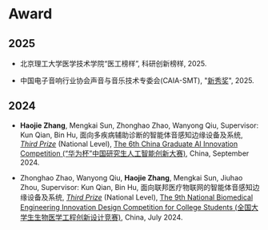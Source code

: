# Award
## 2025
* 北京理工大学医学技术学院“医工榜样”,
科研创新榜样, 2025.

* 中国电⼦⾳响行业协会声⾳与⾳乐技术专委会(CAIA-SMT), 
"[新秀奖](https://github.com/zhj12399/zhj12399.github.com/blob/main/docs/pdf/关于表彰声音与音乐技术专委会优秀常委的决定.pdf)", 2025.

## 2024

* **Haojie Zhang**, Mengkai Sun, Zhonghao Zhao, Wanyong Qiu,
Supervisor: Kun Qian, Bin Hu, 
面向多疾病辅助诊断的智能体音感知边缘设备及系统, 
[_Third Prize_](https://github.com/zhj12399/zhj12399.github.com/blob/main/docs/pdf/面向多疾病辅助诊断的智能体音感知边缘设备及系统获奖证书.pdf) (National Level),
[The 6th China Graduate AI Innovation Competition (“华为杯”中国研究生人工智能创新大赛)](https://cpipc.acge.org.cn/), China, September 2024.

* Zhonghao Zhao, Wanyong Qiu, **Haojie Zhang**, Mengkai Sun, Jiuhao Zhou,
Supervisor: Kun Qian, Bin Hu, 
面向联邦医疗物联网的智能体音感知边缘设备及系统, 
[_Third Prize_](https://github.com/zhj12399/zhj12399.github.com/blob/main/docs/pdf/面向联邦医疗物联网的智能体音感知边缘设备及系统项目的获奖证书.pdf) (National Level), 
[The 9th National Biomedical Engineering Innovation Design Competition for College Students (全国大学生生物医学工程创新设计竞赛)](https://bmedesign.cn/), China, July 2024.